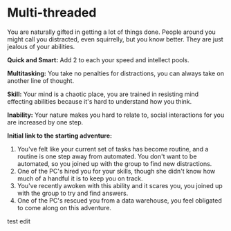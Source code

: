 # Multi-threaded

You are naturally gifted in getting a lot of things done.  People around you might call you distracted, even squirrelly, but you know better.  They are just jealous of your abilities.

**Quick and Smart:** Add 2 to each your speed and intellect pools.

**Multitasking:**  You take no penalties for distractions, you can always take on another line of thought.

**Skill:**  Your mind is a chaotic place, you are trained in resisting mind effecting abilities because it's hard to understand how you think.

**Inability:**  Your nature makes you hard to relate to, social interactions for you are increased by one step.

**Initial link to the starting adventure:**

1. You've felt like your current set of tasks has become routine, and a routine is one step away from automated.  You don't want to be automated, so you joined up with the group to find new distractions.
2. One of the PC's hired you for your skills, though she didn't know how much of a handful it is to keep you on track.
3. You've recently awoken with this ability and it scares you, you joined up with the group to try and find answers.
4. One of the PC's rescued you from a data warehouse, you feel obligated to come along on this adventure.

test edit
